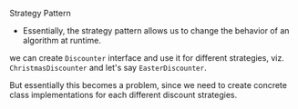 Strategy Pattern
- Essentially, the strategy pattern allows us to change the behavior of an algorithm at runtime.

we can create `Discounter` interface and use it  for different strategies, viz. `ChristmasDiscounter` and let's say `EasterDiscounter`.

But essentially this becomes a problem, since we need to create concrete class implementations for each different discount strategies.

